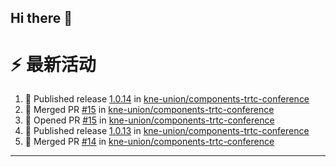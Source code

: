 ## Hi there 👋

<!--

**Here are some ideas to get you started:**

🙋‍♀️ A short introduction - what is your organization all about?
🌈 Contribution guidelines - how can the community get involved?
👩‍💻 Useful resources - where can the community find your docs? Is there anything else the community should know?
🍿 Fun facts - what does your team eat for breakfast?
🧙 Remember, you can do mighty things with the power of [Markdown](https://docs.github.com/github/writing-on-github/getting-started-with-writing-and-formatting-on-github/basic-writing-and-formatting-syntax)
-->


# ⚡ 最新活动

<!--START_SECTION:activity-->
1. 🚀 Published release [1.0.14](https://github.com/kne-union/components-trtc-conference/releases/tag/1.0.14) in [kne-union/components-trtc-conference](https://github.com/kne-union/components-trtc-conference)
2. 🎉 Merged PR [#15](https://github.com/kne-union/components-trtc-conference/pull/15) in [kne-union/components-trtc-conference](https://github.com/kne-union/components-trtc-conference)
3. 💪 Opened PR [#15](https://github.com/kne-union/components-trtc-conference/pull/15) in [kne-union/components-trtc-conference](https://github.com/kne-union/components-trtc-conference)
4. 🚀 Published release [1.0.13](https://github.com/kne-union/components-trtc-conference/releases/tag/1.0.13) in [kne-union/components-trtc-conference](https://github.com/kne-union/components-trtc-conference)
5. 🎉 Merged PR [#14](https://github.com/kne-union/components-trtc-conference/pull/14) in [kne-union/components-trtc-conference](https://github.com/kne-union/components-trtc-conference)
<!--END_SECTION:activity-->

---

